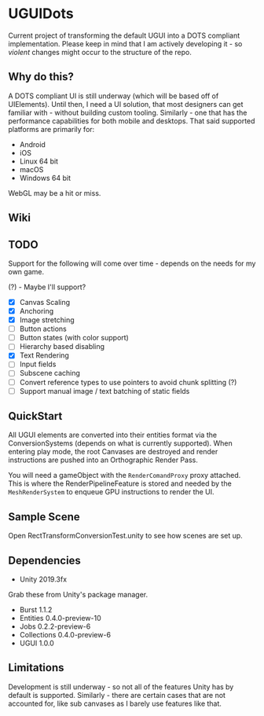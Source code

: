 # UGUIDots

Current project of transforming the default UGUI into a DOTS compliant implementation. Please keep in mind that I am
actively developing it - so _violent_ changes might occur to the structure of the repo.

## Why do this?
A DOTS compliant UI is still underway (which will be based off of UIElements). Until then, I need a UI solution,
that most designers can get familiar with - without building custom tooling. Similarly - one that has the performance
capabilities for both mobile and desktops. That said supported platforms are primarily for:

* Android
* iOS
* Linux 64 bit
* macOS
* Windows 64 bit

WebGL may be a hit or miss.

## Wiki

## TODO

Support for the following will come over time - depends on the needs for my own game.

(?) - Maybe I'll support?

* [x] Canvas Scaling
* [x] Anchoring
* [x] Image stretching
* [ ] Button actions
* [ ] Button states (with color support)
* [ ] Hierarchy based disabling
* [x] Text Rendering
* [ ] Input fields
* [ ] Subscene caching
* [ ] Convert reference types to use pointers to avoid chunk splitting (?)
* [ ] Support manual image / text batching of static fields

## QuickStart

All UGUI elements are converted into their entities format via the ConversionSystems (depends on what is currently supported).
When entering play mode, the root Canvases are destroyed and render instructions are pushed into an Orthographic Render Pass.

You will need a gameObject with the `RenderComandProxy` proxy attached. This is where the RenderPipelineFeature is stored
and needed by the `MeshRenderSystem` to enqueue GPU instructions to render the UI.

## Sample Scene

Open RectTransformConversionTest.unity to see how scenes are set up.

## Dependencies

* Unity 2019.3fx

Grab these from Unity's package manager.

* Burst 1.1.2
* Entities 0.4.0-preview-10
* Jobs 0.2.2-preview-6
* Collections 0.4.0-preview-6
* UGUI 1.0.0

## Limitations
Development is still underway - so not all of the features Unity has by default is supported. Similarly - there are certain
cases that are not accounted for, like sub canvases as I barely use features like that.

